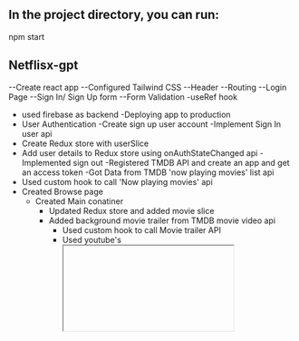 ## In the project directory, you can run:

npm start

## Netflisx-gpt

--Create react app
--Configured Tailwind CSS
--Header
--Routing
--Login Page
--Sign In/ Sign Up form
--Form Validation
  -useRef hook
- used firebase as backend
-Deploying app to production
- User Authentication 
  -Create sign up user account
  -Implement Sign In user api
- Create Redux store with userSlice
- Add user details to Redux store using onAuthStateChanged api
-Implemented sign out
-Registered TMDB API and create an app and get an access token
-Got Data from TMDB 'now playing movies' list api
- Used custom hook to call 'Now playing movies' api
- Created Browse page
   - Created Main conatiner
     - Updated Redux store and added movie slice
     - Added background movie trailer from TMDB movie video api
       - Used custom hook to call Movie trailer API 
       - Used youtube's <iframe> for video
       - Added autoplay feature in background movie trailer
     - Added Movie title and description from TMDB nowPlaying movie api
  - Created Secondary container
   - Created 4 types of MovieList - Now playing, Top Rated, Popular , Upcoming
   - Created Movie Card
   - Created Custom hooks for  Now playing, Top Rated, Popular and Upcoming movie list api
- Bugfix- If the user is not signed in ,redirect him to
login page and vice versa.
-Unsubscribed to the onAuthStateChanged callback



# Features

-Login/Signup
  -Sign In/Sign Up form
  -Redirect to Browse Page

-Browse(After authentication)
   -Header
   -Routing
   -Main Movie
     -Tailer in background
     -Title & Description
     -Movie suggestions

-Netflix gpt
  -Search bar
  -Movie suggestions     

